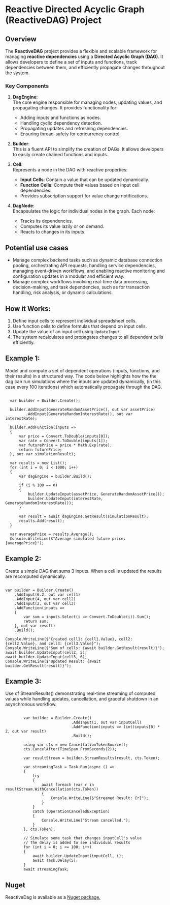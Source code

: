 
# Reactive Directed Acyclic Graph (ReactiveDAG) Project

## Overview

The **ReactiveDAG** project provides a flexible and scalable framework for managing **reactive dependencies** using a **Directed Acyclic Graph (DAG)**. It allows developers to define a set of inputs and functions, track dependencies between them, and efficiently propagate changes throughout the system.

### Key Components

1. **DagEngine**:  
   The core engine responsible for managing nodes, updating values, and propagating changes. It provides functionality for:
   - Adding inputs and functions as nodes.
   - Handling cyclic dependency detection.
   - Propagating updates and refreshing dependencies.
   - Ensuring thread-safety for concurrency control.

2. **Builder**:  
   This is a fluent API to simplify the creation of DAGs. It allows developers to easily create chained functions and inputs.

3. **Cell<T>**:  
   Represents a node in the DAG with reactive properties:
   - **Input Cells**: Contain a value that can be updated dynamically.
   - **Function Cells**: Compute their values based on input cell dependencies.
   - Provides subscription support for value change notifications.

4. **DagNode**:  
   Encapsulates the logic for individual nodes in the graph. Each node:
   - Tracks its dependencies.
   - Computes its value lazily or on demand.
   - Reacts to changes in its inputs.

## Potential use cases

- Manage complex backend tasks such as dynamic database connection pooling, orchestrating API requests, handling service dependencies, managing event-driven workflows, and enabling reactive monitoring and configuration updates in a modular and efficient way.
- Manage complex workflows involving real-time data processing, decision-making, and task dependencies, such as for transaction handling, risk analysis, or dynamic calculations.

## How it Works:
1. Define input cells to represent individual spreadsheet cells.
2. Use function cells to define formulas that depend on input cells.
3. Update the value of an input cell using `UpdateInput`.
4. The system recalculates and propagates changes to all dependent cells efficiently.

## Example 1:
Model and compute a set of dependent operations (inputs, functions, and their results) in a structured way.
The code below highlights how the the dag can run simulations where the inputs are updated dynamically, (in this case every 100 iterations) which automatically propagate through the DAG.
<pre><code>
  var builder = Builder.Create();

  builder.AddInput(GenerateRandomAssetPrice(), out var assetPrice)
         .AddInput(GenerateRandomInterestRate(), out var interestRate);

  builder.AddFunction(inputs =>
  {
      var price = Convert.ToDouble(inputs[0]);
      var rate = Convert.ToDouble(inputs[1]);
      var futurePrice = price * Math.Exp(rate);
      return futurePrice;
  }, out var simulationResult);

  var results = new List<double>();
  for (int i = 0; i < 1000; i++)
  {
      var dagEngine = builder.Build();

      if (i % 100 == 0)
      {
          builder.UpdateInput(assetPrice, GenerateRandomAssetPrice());
          builder.UpdateInput(interestRate, GenerateRandomInterestRate());
      }

      var result = await dagEngine.GetResult<double>(simulationResult);
      results.Add(result);
  }

  var averagePrice = results.Average();
  Console.WriteLine($"Average simulated future price: {averagePrice}");
</code></pre>

## Example 2:
Create a simple DAG that sums 3 inputs. When a cell is updated the results are recomputed dynamically.
<pre><code>
var builder = Builder.Create()
    .AddInput(6.2, out var cell1)
    .AddInput(4, out var cell2)
    .AddInput(2, out var cell3)
    .AddFunction(inputs =>
    {
        var sum = inputs.Select(i => Convert.ToDouble(i)).Sum();
        return sum;
    }, out var result)
    .Build();

Console.WriteLine($"Created cell1: {cell1.Value}, cell2: {cell2.Value}, and cell3: {cell3.Value}");
Console.WriteLine($"Sum of cells: {await builder.GetResult<double>(result)}");
await builder.UpdateInput(cell2, 5);
await builder.UpdateInput(cell3, 6);
Console.WriteLine($"Updated Result: {await builder.GetResult<double>(result)}");
</code></pre>

## Example 3:
Use of StreamResults() demonstrating real-time streaming of computed values while handling updates, cancellation, and graceful shutdown in an asynchronous workflow.
<pre><code>
        var builder = Builder.Create()
                             .AddInput(1, out var inputCell)
                             .AddFunction(inputs => (int)inputs[0] * 2, out var result)
                             .Build();

        using var cts = new CancellationTokenSource();
        cts.CancelAfter(TimeSpan.FromSeconds(2));

        var resultStream = builder.StreamResults(result, cts.Token);

        var streamingTask = Task.Run(async () =>
        {
            try
            {
                await foreach (var r in resultStream.WithCancellation(cts.Token))
                {
                    Console.WriteLine($"Streamed Result: {r}");
                }
            }
            catch (OperationCanceledException)
            {
                Console.WriteLine("Stream cancelled.");
            }
        }, cts.Token);

        // Simulate some task that changes inputCell's value
        // The delay is added to see individual results
        for (int i = 0; i <= 100; i++)
        {
            await builder.UpdateInput(inputCell, i);
            await Task.Delay(5);
        }            
        await streamingTask;
</code></pre>

## Nuget
ReactiveDag is available as a <a href="https://www.nuget.org/packages/ReactiveDAG">Nuget package.</a>
